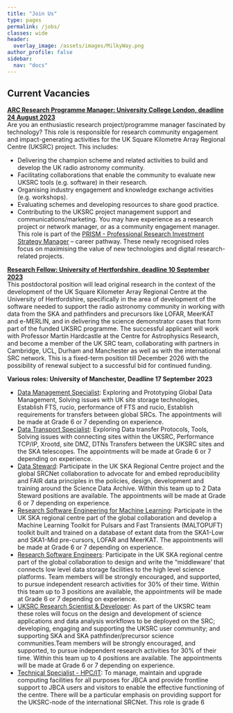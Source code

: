 ```yaml
---
title: "Join Us"
type: pages
permalink: /jobs/
classes: wide
header:
  overlay_image: /assets/images/MilkyWay.png
author_profile: false
sidebar: 
  nav: "docs"
---
```

## Current Vacancies 

**[ARC Research Programme Manager: University College London, deadline 24 August 2023](https://www.ucl.ac.uk/work-at-ucl/search-ucl-jobs/details?jobId=14138&jobTitle=ARC+Research+Programme+Manager)**  
Are you an enthusiastic research project/programme manager fascinated by technology?  This role is responsible for research community engagement and impact-generating activities for the UK Square Kilometre Array Regional Centre (UKSRC) project. This includes:
 - Delivering the champion scheme and related activities to build and develop the UK radio astronomy community.
 - Facilitating collaborations that enable the community to evaluate new UKSRC tools (e.g. software) in their research.
 - Organising industry engagement and knowledge exchange activities (e.g. workshops).
 - Evaluating schemes and developing resources to share good practice.
 - Contributing to the UKSRC project management support and communications/marketing.
You may have experience as a research project or network manager, or as a community engagement manager.
This role is part of the [PRISM - Professional Research Investment Strategy Manager](https://www.pris-managers.ac.uk/) – career pathway. These newly recognised roles focus on maximising the value of new technologies and digital research-related projects. 

**[Research Fellow: University of Hertfordshire, deadline 10 September 2023](https://my.corehr.com/pls/uhrecruit/erq_jobspec_version_4.display_form)**  
This postdoctoral position will lead original research in the context of the development of the UK Square Kilometer Array Regional Centre at the University of Hertfordshire, specifically in the area of development of the software needed to support the radio astronomy community in working with data from the SKA and pathfinders and precursors like LOFAR, MeerKAT and e-MERLIN, and in delivering the science demonstrator cases that form part of the funded UKSRC programme. The successful applicant will work with Professor Martin Hardcastle at the Centre for Astrophysics Research, and become a member of the UK SRC team, collaborating with partners in Cambridge, UCL, Durham and Manchester as well as with the international SRC network. This is a fixed-term position till December 2026 with the possibility of renewal subject to a successful bid for continued funding.

 **Various roles: University of Manchester, Deadline 17 September 2023**
* [Data Management Specialist](https://www.jobs.manchester.ac.uk/Job/JobDetail?JobId=26354): Exploring and Prototyping Global Data Management, Solving issues with UK site storage technologies, Establish FTS, rucio, performance of FTS and rucio, Establish requirements for transfers between global SRCs. The appointments will be made at Grade 6 or 7 depending on experience.  
* [Data Transport Specialist](https://www.jobs.manchester.ac.uk/Job/JobDetail?JobId=26355): Exploring Data transfer Protocols, Tools, Solving issues with connecting sites within the UKSRC, Performance TCP/IP, Xrootd, site DMZ, DTNs Transfers between the UKSRC sites and the SKA telescopes.  The appointments will be made at Grade 6 or 7 depending on experience.  
* [Data Steward](https://www.jobs.manchester.ac.uk/Job/JobDetail?JobId=26353): Participate in the UK SKA Regional Centre project and the global SRCNet collaboration to advocate for and embed reproducibility and FAIR data principles in the policies, design, development and training around the Science Data Archive. Within this team up to 2 Data Steward positions are available.  The appointments will be made at Grade 6 or 7 depending on experience.  
* [Research Software Engineering for Machine Learning](https://www.jobs.manchester.ac.uk/Job/JobDetail?JobId=26518): Participate in the UK SKA regional centre part of the global collaboration and develop a Machine Learning Toolkit for Pulsars and Fast Transients (MALTOPUFT) toolkit built and trained on a database of extant data from the SKA1-Low and SKA1-Mid pre-cursors, LOFAR and MeerKAT.  The appointments will be made at Grade 6 or 7 depending on experience.  
* [Research Software Engineers](https://www.jobs.manchester.ac.uk/Job/JobDetail?JobId=26352): Participate in the UK SKA regional centre part of the global collaboration to design and write the “middleware’ that connects low level data storage facilities to the high level science platforms. Team members will be strongly encouraged, and supported, to pursue independent research activities for 30% of their time. Within this team up to 3 positions are available,  the appointments will be made at Grade 6 or 7 depending on experience.  
* [UKSRC Research Scientist & Developer](https://www.jobs.manchester.ac.uk/Job/JobDetail?JobId=26351): As part of the UKSRC team these roles will focus on 
the design and development of science applications and data analysis workflows to be deployed on the SRC; developing, engaging and supporting the UKSRC user community; and supporting SKA and SKA pathfinder/precursor science communities.Team members will be strongly encouraged, and supported, to pursue independent research 
activities for 30% of their time. Within this team up to 4 positions are available. The appointments will be made at Grade 6 or 7 depending on experience.   
* [Technical Specialist - HPC/IT](https://www.jobs.manchester.ac.uk/Job/JobDetail?JobId=26356): To manage, maintain and upgrade computing facilities for all purposes for JBCA and provide frontline support to JBCA users and visitors to enable the effective functioning of the centre. There will be a particular emphasis on providing support for the UKSRC-node of the international SRCNet. This role is grade 6
